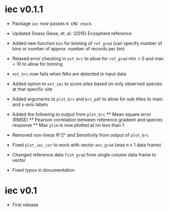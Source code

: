 # iec v0.1.1

* Package `iec` now passes `R CMD check`.

* Updated Gnass Giese, et. al. (2015) Ecosphere reference

* Added new function `bin` for binning of `ref_grad` (can specify number of bins or number of approx. number of records per bin)

* Relaxed error checking in `est_brc` to allow for `ref_grad` min > 0 and max < 10 to allow for binning

* `est_brc` now fails when NAs are detected in input data

* Added option to `est_iec` to score sites based on only observed species at that specific site

* Added arguments to `plot_brc` and `brc_pdf` to allow for sub titles to main and x-axis labels

* Added the following to output from `plot_brc`
** Mean square error (RMSE)
** Pearson correlation between reference gradient and species response
** Max `ylim` is now plotted at no less than 1

* Removed non-linear R^2^ and Sensitivity from output of `plot_brc`

* Fixed `plot_iec_cor` to work with vector `env_grad` (was n x 1 data frame)

* Changed reference data `fish_grad` from single column data frame to vector

* Fixed typos in documentation

# iec v0.1

* First release
